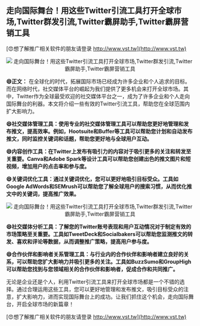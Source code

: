 ## **走向国际舞台！用这些Twitter引流工具打开全球市场,Twitter群发引流,Twitter霸屏助手,Twitter霸屏营销工具**

[😍想了解推广相关软件的朋友请登录 http://www.vst.tw](http://www.vst.tw)

 <center><img src="https://vst.tw/MP4/tuiguang/png/3.png" alt="走向国际舞台！用这些Twitter引流工具打开全球市场,Twitter群发引流,Twitter霸屏助手,Twitter霸屏营销工具"></center>

**😄正文：**
在全球化的时代，拓展国际市场已经成为许多企业和个人追求的目标。而在网络时代，社交媒体平台的崛起为我们提供了更多机会来打开全球市场。其中，Twitter作为全球最受欢迎的社交媒体平台之一，成为了许多企业和个人走向国际舞台的利器。本文将介绍一些有效的Twitter引流工具，帮助您在全球范围内扩大影响力。

**😄社交媒体管理工具：使用专业的社交媒体管理工具可以帮助您更好地管理和发布推文，提高效率。例如，Hootsuite和Buffer等工具可以帮助您计划和自动发布推文，同时监控关键词和话题，帮助您更好地与全球用户互动。**

**😄内容创作工具：在Twitter上发布有吸引力的内容对于吸引更多的关注和转发至关重要。Canva和Adobe Spark等设计工具可以帮助您创建出色的推文图片和短视频，增加用户的点击率和参与度。**

**😄关键词优化工具：通过关键词优化，您可以更好地吸引目标受众。工具如Google AdWords和SEMrush可以帮助您了解全球用户的搜索习惯，从而优化推文中的关键词，提高推广效果。**

 <center><img src="https://vst.tw/MP4/tuiguang/png/0.png" alt="走向国际舞台！用这些Twitter引流工具打开全球市场,Twitter群发引流,Twitter霸屏助手,Twitter霸屏营销工具"></center>

**😄社交媒体分析工具：了解您的Twitter账号表现和用户互动情况对于制定有效的市场策略至关重要。工具如TweetDeck和Socialbakers可以帮助您监测推文的转发、喜欢和评论等数据，从而调整推广策略，提高用户参与度。**

**😄合作伙伴和影响者关系管理工具：与行业内的合作伙伴和影响者建立良好的关系，可以帮助您扩大影响力并吸引更多的关注。工具如BuzzSumo和GroupHigh可以帮助您找到与您领域相关的合作伙伴和影响者，促成合作和共同推广。**

无论是企业还是个人，利用Twitter引流工具来打开全球市场都是一个不错的选择。通过合理运用这些工具，您可以更好地管理和发布推文，吸引目标受众的注意，扩大影响力，进而实现国际舞台上的成功。让我们抓住这个机会，走向国际舞台，开启全球市场的新篇章！

[😍想了解推广相关软件的朋友请登录 http://www.vst.tw](http://www.vst.tw)



